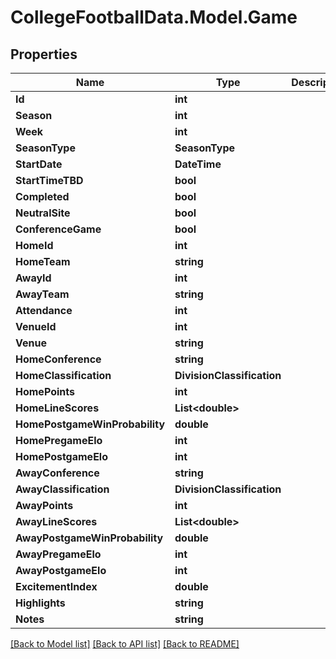 # CollegeFootballData.Model.Game

## Properties

Name | Type | Description | Notes
------------ | ------------- | ------------- | -------------
**Id** | **int** |  | 
**Season** | **int** |  | 
**Week** | **int** |  | 
**SeasonType** | **SeasonType** |  | 
**StartDate** | **DateTime** |  | 
**StartTimeTBD** | **bool** |  | 
**Completed** | **bool** |  | 
**NeutralSite** | **bool** |  | 
**ConferenceGame** | **bool** |  | 
**HomeId** | **int** |  | 
**HomeTeam** | **string** |  | 
**AwayId** | **int** |  | 
**AwayTeam** | **string** |  | 
**Attendance** | **int** |  | 
**VenueId** | **int** |  | 
**Venue** | **string** |  | 
**HomeConference** | **string** |  | 
**HomeClassification** | **DivisionClassification** |  | 
**HomePoints** | **int** |  | 
**HomeLineScores** | **List&lt;double&gt;** |  | 
**HomePostgameWinProbability** | **double** |  | 
**HomePregameElo** | **int** |  | 
**HomePostgameElo** | **int** |  | 
**AwayConference** | **string** |  | 
**AwayClassification** | **DivisionClassification** |  | 
**AwayPoints** | **int** |  | 
**AwayLineScores** | **List&lt;double&gt;** |  | 
**AwayPostgameWinProbability** | **double** |  | 
**AwayPregameElo** | **int** |  | 
**AwayPostgameElo** | **int** |  | 
**ExcitementIndex** | **double** |  | 
**Highlights** | **string** |  | 
**Notes** | **string** |  | 

[[Back to Model list]](../../README.md#documentation-for-models) [[Back to API list]](../../README.md#documentation-for-api-endpoints) [[Back to README]](../../README.md)

